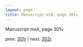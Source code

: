 ```yaml
---
layout: page
title: Manuscript msA, page 301v
---
```


Manuscript msA, page 301v

prev:  [301r](../301r) | next:  [302r](../302r)